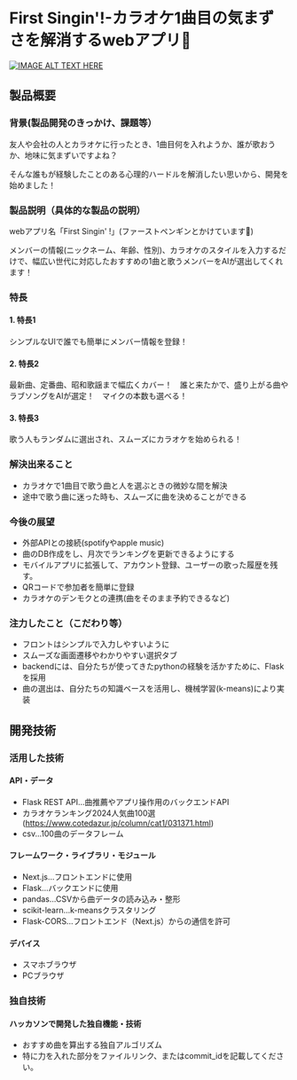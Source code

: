 # First Singin'!-カラオケ1曲目の気まずさを解消するwebアプリ🐧

[![IMAGE ALT TEXT HERE](https://jphacks.com/wp-content/uploads/2025/05/JPHACKS2025_ogp.jpg)](https://www.youtube.com/watch?v=lA9EluZugD8)

## 製品概要
### 背景(製品開発のきっかけ、課題等）
友人や会社の人とカラオケに行ったとき、1曲目何を入れようか、誰が歌おうか、地味に気まずいですよね？

そんな誰もが経験したことのある心理的ハードルを解消したい思いから、開発を始めました！
### 製品説明（具体的な製品の説明）
webアプリ名「First Singin' !」(ファーストペンギンとかけています🐧)

メンバーの情報(ニックネーム、年齢、性別)、カラオケのスタイルを入力するだけで、幅広い世代に対応したおすすめの1曲と歌うメンバーをAIが選出してくれます！
### 特長
#### 1. 特長1
シンプルなUIで誰でも簡単にメンバー情報を登録！
#### 2. 特長2
最新曲、定番曲、昭和歌謡まで幅広くカバー！　誰と来たかで、盛り上がる曲やラブソングをAIが選定！　マイクの本数も選べる！
#### 3. 特長3
歌う人もランダムに選出され、スムーズにカラオケを始められる！

### 解決出来ること
* カラオケで1曲目で歌う曲と人を選ぶときの微妙な間を解決
* 途中で歌う曲に迷った時も、スムーズに曲を決めることができる

### 今後の展望
* 外部APIとの接続(spotifyやapple music)
* 曲のDB作成をし、月次でランキングを更新できるようにする
* モバイルアプリに拡張して、アカウント登録、ユーザーの歌った履歴を残す。
* QRコードで参加者を簡単に登録
* カラオケのデンモクとの連携(曲をそのまま予約できるなど)
 
### 注力したこと（こだわり等）
* フロントはシンプルで入力しやすいように
* スムーズな画面遷移やわかりやすい選択タブ
* backendには、自分たちが使ってきたpythonの経験を活かすために、Flaskを採用
* 曲の選出は、自分たちの知識ベースを活用し、機械学習(k-means)により実装

## 開発技術
### 活用した技術
#### API・データ
* Flask REST API...曲推薦やアプリ操作用のバックエンドAPI
* カラオケランキング2024人気曲100選(https://www.cotedazur.jp/column/cat1/031371.html)
* csv...100曲のデータフレーム

#### フレームワーク・ライブラリ・モジュール
* Next.js...フロントエンドに使用
* Flask...バックエンドに使用
* pandas...CSVから曲データの読み込み・整形
* scikit-learn...k-meansクラスタリング
* Flask-CORS...フロントエンド（Next.js）からの通信を許可

#### デバイス
* スマホブラウザ
* PCブラウザ

### 独自技術
#### ハッカソンで開発した独自機能・技術
* おすすめ曲を算出する独自アルゴリズム
* 特に力を入れた部分をファイルリンク、またはcommit_idを記載してください。
